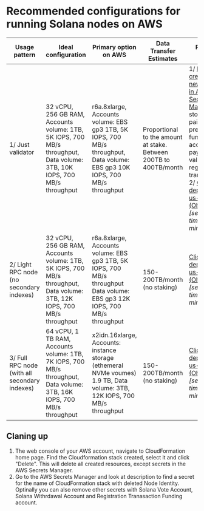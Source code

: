 # Recommended configurations for running Solana nodes on AWS

| Usage pattern  | Ideal configuration  | Primary option on AWS  | Data Transfer Estimates | Run on AWS |
|---|---|---|---|---|
| 1/ Just validator | 32 vCPU, 256 GB RAM, Accounts volume: 1TB, 5K IOPS, 700 MB/s throughput, Data volume: 3TB, 10K IOPS, 700 MB/s throughput   | r6a.8xlarge, Accounts volume: EBS gp3 1TB, 5K IOPS, 700 MB/s throughput, Data volume: EBS gp3 10K IOPS, 700 MB/s throughput | Proportional to the amount at stake. Between 200TB to 400TB/month  | 1/ [Manually create a new secret in AWS Secrets Manager](https://docs.aws.amazon.com/secretsmanager/latest/userguide/create_secret.html)  to store a key pair for pre-funded account to pay for validator registration transaction. 2/ [Click to deploy in us-east-2 (Ohio)](https://us-east-2.console.aws.amazon.com/cloudformation/home?region=us-east-2#/stacks/create/review&templateURL=https://raw.githubusercontent.com/frbrkoala/solana-configs-for-aws/main/cloudformation/ec2-solana-node-template.yaml&stackName=solana-validator-node&InstanceType=r6a.8xlarge&DataDiscType=gp3&AccountsDiscType=gp3&SolanaVersion=1.14.17&SolanaNodeType=validator) *[setup time: ~ 30 min.]*|
| 2/ Light RPC node (no secondary indexes) | 32 vCPU, 256 GB RAM, Accounts volume: 1TB, 5K IOPS, 700 MB/s throughput, Data volume: 3TB, 12K IOPS, 700 MB/s throughput   | r6a.8xlarge, Accounts volume: EBS gp3 1TB, 5K IOPS, 700 MB/s throughput Data volume: EBS gp3 12K IOPS, 700 MB/s throughput | 150-200TB/month (no staking) | [Click to deploy in us-east-2 (Ohio)](https://us-east-2.console.aws.amazon.com/cloudformation/home?region=us-east-2#/stacks/create/review&templateURL=https://raw.githubusercontent.com/frbrkoala/solana-configs-for-aws/main/cloudformation/ec2-solana-node-template.yaml&stackName=solana-lightrpc-node&InstanceType=r6a.8xlarge&DataDiscType=gp3&AccountsDiscType=gp3&SolanaVersion=1.14.17&SolanaNodeType=lightrpc) *[setup time: ~ 30 min.]* |
| 3/ Full RPC node (with all secondary indexes) | 64 vCPU, 1 TB RAM, Accounts volume: 1TB, 7K IOPS, 700 MB/s throughput, Data volume: 3TB, 16K IOPS, 700 MB/s throughput    | x2idn.16xlarge, Accounts: instance storage (ethemeral NVMe voumes) 1.9 TB, Data volume: 3TB, 12K IOPS, 700 MB/s throughput | 150-200TB/month (no staking) | [Click to deploy in us-east-2 (Ohio)](https://us-east-2.console.aws.amazon.com/cloudformation/home?region=us-east-2#/stacks/create/review&templateURL=https://raw.githubusercontent.com/frbrkoala/solana-configs-for-aws/main/cloudformation/ec2-solana-node-template.yaml&stackName=solana-heavyrpc-node&InstanceType=x2idn.16xlarge&DataDiscType=gp3&AccountsDiscType=instancestore&SolanaVersion=1.14.17&SolanaNodeType=heavyrpc) *[setup time: ~ 30 min.]* |

## Claning up

1. The web console of your AWS account, navigate to CloudFormation home page. Find the Cloudformation stack created, select it and click "Delete". This will delete all created resources, except secrets in the AWS Secrets Manager.
2. Go to the AWS Secrets Manager and look at description to find a secret for the name of CloudFormation stack with deleted Node Identity. Optinally you can also remove other secrets with Solana Vote Account, Solana Withrdawal Account and Registration Tranasaction Funding account.
